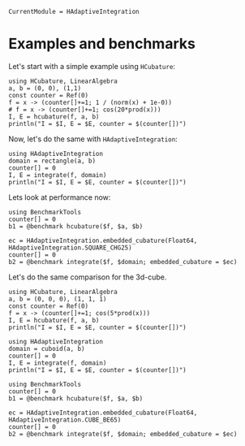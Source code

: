 ```@meta
CurrentModule = HAdaptiveIntegration
```

# Examples and benchmarks

Let's start with a simple example using `HCubature`:

```@example hcubature-square
using HCubature, LinearAlgebra
a, b = (0, 0), (1,1)
const counter = Ref(0)
f = x -> (counter[]+=1; 1 / (norm(x) + 1e-0))
# f = x -> (counter[]+=1; cos(20*prod(x)))
I, E = hcubature(f, a, b)
println("I = $I, E = $E, counter = $(counter[])")
```

Now, let's do the same with `HAdaptiveIntegration`:

```@example hcubature-square
using HAdaptiveIntegration
domain = rectangle(a, b)
counter[] = 0
I, E = integrate(f, domain)
println("I = $I, E = $E, counter = $(counter[])")
```

Lets look at performance now:

```@example hcubature-square
using BenchmarkTools
counter[] = 0
b1 = @benchmark hcubature($f, $a, $b)
```

```@example hcubature-square
ec = HAdaptiveIntegration.embedded_cubature(Float64, HAdaptiveIntegration.SQUARE_CHG25)
counter[] = 0
b2 = @benchmark integrate($f, $domain; embedded_cubature = $ec)
```

Let's do the same comparison for the 3d-cube.

```@example hcubature-cube
using HCubature, LinearAlgebra
a, b = (0, 0, 0), (1, 1, 1)
const counter = Ref(0)
f = x -> (counter[]+=1; cos(5*prod(x)))
I, E = hcubature(f, a, b)
println("I = $I, E = $E, counter = $(counter[])")
```

```@example hcubature-cube
using HAdaptiveIntegration
domain = cuboid(a, b)
counter[] = 0
I, E = integrate(f, domain)
println("I = $I, E = $E, counter = $(counter[])")
```

```@example hcubature-cube
using BenchmarkTools
counter[] = 0
b1 = @benchmark hcubature($f, $a, $b)
```

```@example hcubature-cube
ec = HAdaptiveIntegration.embedded_cubature(Float64, HAdaptiveIntegration.CUBE_BE65)
counter[] = 0
b2 = @benchmark integrate($f, $domain; embedded_cubature = $ec)
```
